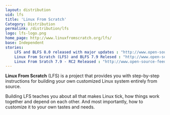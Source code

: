 ```yaml
---
layout: distribution
uid: lfs
title: 'Linux From Scratch'
Category: Distribution
permalink: /distribution/lfs
logo: lfs-logo.png
home_page: http://www.linuxfromscratch.org/lfs/
base: Independent
stories:
    LFS and BLFS 8.0 released with major updates : "http://www.open-source-feed.com/2017/02/lfs-and-blfs-80-released-with-major.html"
    Linux From Scratch (LFS) and BLFS 7.9 Relesed : "http://www.open-source-feed.com/2016/03/linux-from-scratch-lfs-and-blfs-79.html"
    Linux From Sratch 7.9 - RC2 Released : "http://www.open-source-feed.com/2016/02/linux-from-sratch-79-rc2-released.html"
---
```


**Linux From Scratch** (LFS) is a project that provides you with step-by-step instructions for 
building your own customized Linux system entirely from source.

Building LFS teaches you about all that makes Linux tick, how things work together and depend 
on each other. And most importantly, how to customize it to your own tastes and needs. 
